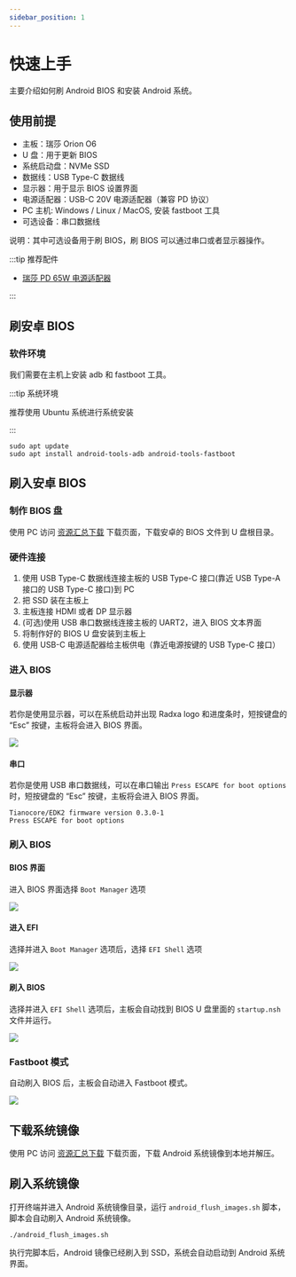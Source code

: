 ```yaml
---
sidebar_position: 1
---
```


# 快速上手

主要介绍如何刷 Android BIOS 和安装 Android 系统。

## 使用前提

- 主板：瑞莎 Orion O6
- U 盘：用于更新 BIOS
- 系统启动盘：NVMe SSD
- 数据线：USB Type-C 数据线
- 显示器：用于显示 BIOS 设置界面
- 电源适配器：USB-C 20V 电源适配器（兼容 PD 协议）
- PC 主机: Windows / Linux / MacOS, 安装 fastboot 工具
- 可选设备：串口数据线

说明：其中可选设备用于刷 BIOS，刷 BIOS 可以通过串口或者显示器操作。

:::tip 推荐配件

- [瑞莎 PD 65W 电源适配器](https://radxa.com/products/accessories/power-pd-65w)

:::

## 刷安卓 BIOS

### 软件环境

我们需要在主机上安装 adb 和 fastboot 工具。

:::tip 系统环境

推荐使用 Ubuntu 系统进行系统安装

:::

<NewCodeBlock tip="Ubuntu$" type="device">

```
sudo apt update
sudo apt install android-tools-adb android-tools-fastboot
```

</NewCodeBlock>

## 刷入安卓 BIOS

### 制作 BIOS 盘

使用 PC 访问 [资源汇总下载](../download.md) 下载页面，下载安卓的 BIOS 文件到 U 盘根目录。

### 硬件连接

1. 使用 USB Type-C 数据线连接主板的 USB Type-C 接口(靠近 USB Type-A 接口的 USB Type-C 接口)到 PC
2. 把 SSD 装在主板上
3. 主板连接 HDMI 或者 DP 显示器
4. (可选)使用 USB 串口数据线连接主板的 UART2，进入 BIOS 文本界面
5. 将制作好的 BIOS U 盘安装到主板上
6. 使用 USB-C 电源适配器给主板供电（靠近电源按键的 USB Type-C 接口）

### 进入 BIOS

#### 显示器

若你是使用显示器，可以在系统启动并出现 Radxa logo 和进度条时，短按键盘的 “Esc” 按键，主板将会进入 BIOS 界面。

<div style={{textAlign: 'center'}}>
    <img src="/img/o6/android/burn-bios-go.webp" style={{width: '50%', maxWidth: '1200px'}} />
</div>

#### 串口

若你是使用 USB 串口数据线，可以在串口输出 `Press ESCAPE for boot options` 时，短按键盘的 “Esc” 按键，主板将会进入 BIOS 界面。

```
Tianocore/EDK2 firmware version 0.3.0-1
Press ESCAPE for boot options
```

### 刷入 BIOS

#### BIOS 界面

进入 BIOS 界面选择 `Boot Manager` 选项

<div style={{textAlign: 'center'}}>
    <img src="/img/o6/android/burn-bios-manager.webp" style={{width: '100%', maxWidth: '600px'}} />
</div>

#### 进入 EFI

选择并进入 `Boot Manager` 选项后，选择 `EFI Shell` 选项

<div style={{textAlign: 'center'}}>
    <img src="/img/o6/android/burn-bios-efi.webp" style={{width: '100%', maxWidth: '600px'}} />
</div>

#### 刷入 BIOS

选择并进入 `EFI Shell` 选项后，主板会自动找到 BIOS U 盘里面的 `startup.nsh` 文件并运行。

<div style={{textAlign: 'center'}}>
    <img src="/img/o6/android/burn-bios-sh.webp" style={{width: '100%', maxWidth: '600px'}} />
</div>

### Fastboot 模式

自动刷入 BIOS 后，主板会自动进入 Fastboot 模式。

<div style={{textAlign: 'center'}}>
    <img src="/img/o6/android/burn-bios-fastboot.webp" style={{width: '100%', maxWidth: '600px'}} />
</div>

## 下载系统镜像

使用 PC 访问 [资源汇总下载](../download.md) 下载页面，下载 Android 系统镜像到本地并解压。

## 刷入系统镜像

打开终端并进入 Android 系统镜像目录，运行 `android_flush_images.sh` 脚本，脚本会自动刷入 Android 系统镜像。

<NewCodeBlock tip="Ubuntu$" type="device">

```
./android_flush_images.sh
```

</NewCodeBlock>

执行完脚本后，Android 镜像已经刷入到 SSD，系统会自动启动到 Android 系统界面。
